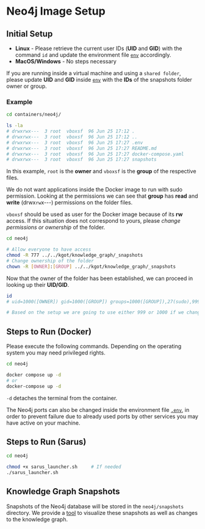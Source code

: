# Neo4j Image Setup

## Initial Setup

- **Linux** - Please retrieve the current user IDs (**UID** and **GID**) with the command `id` and update the environment file [`env`](/containers/neo4j/.env) accordingly.
- **MacOS/Windows** - No steps necessary

If you are running inside a virtual machine and using a `shared folder`, please update **UID** and **GID** inside [`env`](/containers/neo4j/.env) with the **IDs** of the snapshots folder owner or group.

### Example

```bash
cd containers/neo4j/

ls -la
# drwxrwx---  3 root  vboxsf  96 Jun 25 17:12 .
# drwxrwx---  3 root  vboxsf  96 Jun 25 17:12 ..
# drwxrwx---  3 root  vboxsf  96 Jun 25 17:27 .env
# drwxrwx---  3 root  vboxsf  96 Jun 25 17:27 README.md
# drwxrwx---  3 root  vboxsf  96 Jun 25 17:27 docker-compose.yaml
# drwxrwx---  3 root  vboxsf  96 Jun 25 17:27 snapshots
```

In this example, `root` is the **owner** and `vboxsf` is the **group** of the respective files.

We do not want applications inside the Docker image to run with sudo permission. Looking at the permissions we can see that **group** has **read** and **write** (drwx`rw`x---) permissions on the folder files.

`vboxsf` should be used as user for the Docker image because of its **rw** access. If this situation does not correspond to yours, please *change permissions or ownership* of the folder.

```bash
cd neo4j

# Allow everyone to have access
chmod -R 777 ../../kgot/knowledge_graph/_snapshots 
# Change ownership of the folder
chown -R [OWNER]:[GROUP] ../../kgot/knowledge_graph/_snapshots
```

Now that the owner of the folder has been established, we can proceed in looking up their **UID/GID**.

```bash
id
# uid=1000([OWNER]) gid=1000([GROUP]) groups=1000([GROUP]),27(sudo),999(vboxsf)

# Based on the setup we are going to use either 999 or 1000 if we changed ownership/permissions.
```

## Steps to Run (Docker)

Please execute the following commands. Depending on the operating system you may need privileged rights.

```bash
cd neo4j

docker compose up -d 
# or
docker-compose up -d 
```

`-d` detaches the terminal from the container.

The Neo4j ports can also be changed inside the environment file [`.env`](/containers/neo4j/.env), in order to prevent failure due to already used ports by other services you may have active on your machine.

## Steps to Run (Sarus)

```bash
cd neo4j

chmod +x sarus_launcher.sh     # If needed
./sarus_launcher.sh
```

## Knowledge Graph Snapshots

Snapshots of the Neo4j database will be stored in the `neo4j/snapshots` directory. We provide a [tool](/snapshots_visualization_tool) to visualize these snapshots as well as changes to the knowledge graph.
